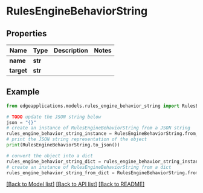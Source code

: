 # RulesEngineBehaviorString


## Properties

Name | Type | Description | Notes
------------ | ------------- | ------------- | -------------
**name** | **str** |  | 
**target** | **str** |  | 

## Example

```python
from edgeapplications.models.rules_engine_behavior_string import RulesEngineBehaviorString

# TODO update the JSON string below
json = "{}"
# create an instance of RulesEngineBehaviorString from a JSON string
rules_engine_behavior_string_instance = RulesEngineBehaviorString.from_json(json)
# print the JSON string representation of the object
print(RulesEngineBehaviorString.to_json())

# convert the object into a dict
rules_engine_behavior_string_dict = rules_engine_behavior_string_instance.to_dict()
# create an instance of RulesEngineBehaviorString from a dict
rules_engine_behavior_string_from_dict = RulesEngineBehaviorString.from_dict(rules_engine_behavior_string_dict)
```
[[Back to Model list]](../README.md#documentation-for-models) [[Back to API list]](../README.md#documentation-for-api-endpoints) [[Back to README]](../README.md)


